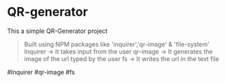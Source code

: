 # QR-generator
This a simple QR-Generator project
> Built using NPM packages like 'inquirer','qr-image' & 'file-system'
> Inquirer -> It takes input from the user
> qr-image -> It generates the image of the url typed by the user
> fs -> It writes the url in the text file

#Inquirer
#qr-image
#fs
